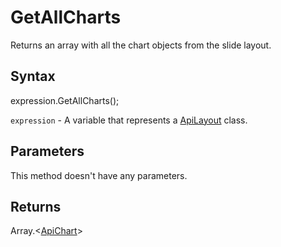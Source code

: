 # GetAllCharts

Returns an array with all the chart objects from the slide layout.

## Syntax

expression.GetAllCharts();

`expression` - A variable that represents a [ApiLayout](../ApiLayout.md) class.

## Parameters

This method doesn't have any parameters.

## Returns

Array.<[ApiChart](../../ApiChart/ApiChart.md)>